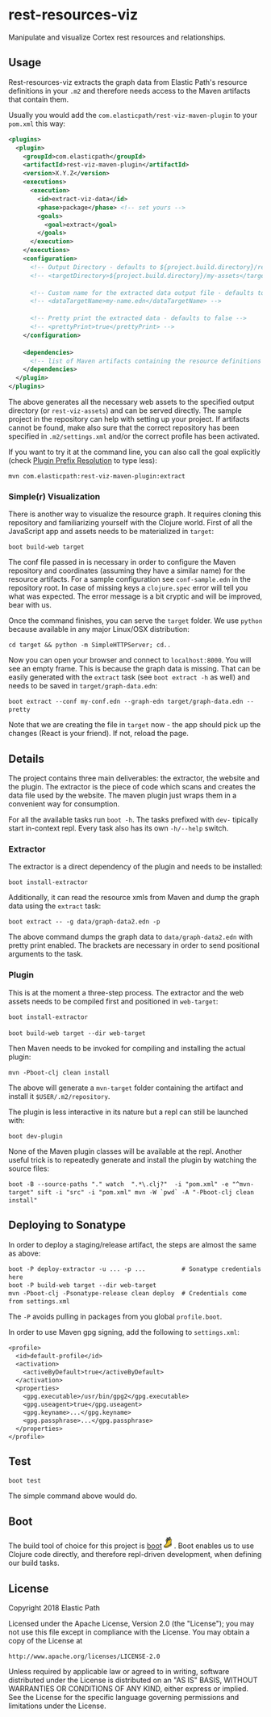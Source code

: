 # rest-resources-viz

Manipulate and visualize Cortex rest resources and relationships.

## Usage

Rest-resources-viz extracts the graph data from Elastic Path's resource definitions in your `.m2` and therefore needs access to the Maven artifacts that contain them.

Usually you would add the `com.elasticpath/rest-viz-maven-plugin` to your `pom.xml` this way:

```xml
<plugins>
  <plugin>
    <groupId>com.elasticpath</groupId>
    <artifactId>rest-viz-maven-plugin</artifactId>
    <version>X.Y.Z</version>
    <executions>
      <execution>
        <id>extract-viz-data</id>
        <phase>package</phase> <!-- set yours -->
        <goals>
          <goal>extract</goal>
        </goals>
      </execution>
    </executions>
    <configuration>
      <!-- Output Directory - defaults to ${project.build.directory}/rest-viz-assets -->
      <!-- <targetDirectory>${project.build.directory}/my-assets</targetDirectory> -->

      <!-- Custom name for the extracted data output file - defaults to graph-data.edn -->
      <!-- <dataTargetName>my-name.edn</dataTargetName> -->

      <!-- Pretty print the extracted data - defaults to false -->
      <!-- <prettyPrint>true</prettyPrint> -->
    </configuration>

    <dependencies>
      <!-- list of Maven artifacts containing the resource definitions -->
    </dependencies>
  </plugin>
</plugins>
```

The above generates all the necessary web assets to the specified output directory (or `rest-viz-assets`) and can be served directly.
The sample project in the repository can help with setting up your project. If artifacts cannot be found, make also sure that the correct repository has been specified in `.m2/settings.xml` and/or the correct profile has been activated.

If you want to try it at the command line, you can also call the goal explicitly (check [Plugin Prefix Resolution](https://maven.apache.org/guides/introduction/introduction-to-plugin-prefix-mapping.html) to type less):

    mvn com.elasticpath:rest-viz-maven-plugin:extract

### Simple(r) Visualization

There is another way to visualize the resource graph. It requires cloning this repository and familiarizing yourself with the Clojure world. First of all the JavaScript app and assets needs to be materialized in `target`:

```
boot build-web target
```

The conf file passed in is necessary in order to configure the Maven repository and coordinates (assuming they have a similar name) for the resource artifacts. For a sample configuration see `conf-sample.edn` in the repository root.
In case of missing keys a `clojure.spec` error will tell you what was expected. The error message is a bit cryptic and will be improved, bear with us.

Once the command finishes, you can serve the `target` folder. We use `python` because available in any major Linux/OSX distribution:

```
cd target && python -m SimpleHTTPServer; cd..
```

Now you can open your browser and connect to `localhost:8000`. You will see an empty frame. This is because the graph data is missing. That can be easily generated with the `extract` task (see `boot extract -h` as well) and needs to be saved in `target/graph-data.edn`:

```
boot extract --conf my-conf.edn --graph-edn target/graph-data.edn --pretty
```

Note that we are creating the file in `target` now - the app should pick up the changes (React is your friend). If not, reload the page.

## Details

The project contains three main deliverables: the extractor, the website and the plugin. The extractor is the piece of code which scans and creates the data file used by the website.  The maven plugin just wraps them in a convenient way for consumption.

For all the available tasks run `boot -h`. The tasks prefixed with `dev-` tipically start in-context repl. Every task also has its own `-h/--help` switch.

### Extractor

The extractor is a direct dependency of the plugin and needs to be installed:

    boot install-extractor

Additionally, it can read the resource xmls from Maven and dump the graph data using the `extract` task:

    boot extract -- -g data/graph-data2.edn -p

The above command dumps the graph data to `data/graph-data2.edn` with pretty print enabled. The brackets are necessary in order to send positional arguments to the task.

### Plugin

This is at the moment a three-step process. The extractor and the web assets needs to be compiled first and positioned in `web-target`:

    boot install-extractor

    boot build-web target --dir web-target

Then Maven needs to be invoked for compiling and installing the actual plugin:

    mvn -Pboot-clj clean install

The above will generate a `mvn-target` folder containing the artifact and install it `$USER/.m2/repository`.

The plugin is less interactive in its nature but a repl can still be launched with:

    boot dev-plugin

None of the Maven plugin classes will be available at the repl. Another useful trick is to repeatedly generate and install the plugin by watching the source files:

    boot -B --source-paths "." watch  ".*\.clj?"  -i "pom.xml" -e "^mvn-target" sift -i "src" -i "pom.xml" mvn -W `pwd` -A "-Pboot-clj clean install"

## Deploying to Sonatype

In order to deploy a staging/release artifact, the steps are almost the same as above:

    boot -P deploy-extractor -u ... -p ...          # Sonatype credentials here
    boot -P build-web target --dir web-target
    mvn -Pboot-clj -Psonatype-release clean deploy  # Credentials come from settings.xml

The `-P` avoids pulling in packages from you global `profile.boot`.

In order to use Maven gpg signing, add the following to `settings.xml`:

    <profile>
      <id>default-profile</id>
      <activation>
        <activeByDefault>true</activeByDefault>
      </activation>
      <properties>
        <gpg.executable>/usr/bin/gpg2</gpg.executable>
        <gpg.useagent>true</gpg.useagent>
        <gpg.keyname>...</gpg.keyname>
        <gpg.passphrase>...</gpg.passphrase>
      </properties>
    </profile>

## Test

    boot test

The simple command above would do.

## Boot

The build tool of choice for this project is [boot](http://boot-clj.com/)<img width="24px" height="24px" src="https://github.com/boot-clj/boot-clj.github.io/blob/master/assets/images/logos/boot-logo-3.png" alt="Boot Logo"/>.
Boot enables us to use Clojure code directly, and therefore repl-driven development, when defining our build tasks.

## License

Copyright 2018 Elastic Path

Licensed under the Apache License, Version 2.0 (the "License");
you may not use this file except in compliance with the License.
You may obtain a copy of the License at

    http://www.apache.org/licenses/LICENSE-2.0

Unless required by applicable law or agreed to in writing, software
distributed under the License is distributed on an "AS IS" BASIS,
WITHOUT WARRANTIES OR CONDITIONS OF ANY KIND, either express or implied.
See the License for the specific language governing permissions and
limitations under the License.
